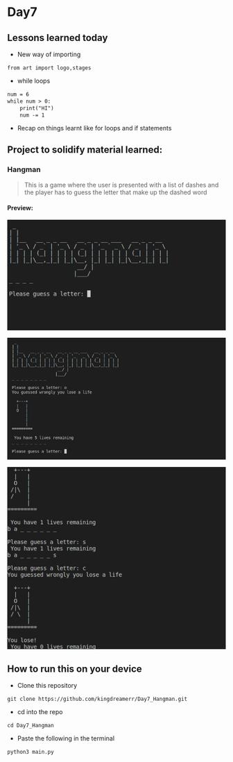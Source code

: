 # Day7

## Lessons learned today

- New way of importing
```
from art import logo,stages
```
- while loops
```
num = 6
while num > 0:
    print("HI")
    num -= 1
```

- Recap on things learnt like for loops and if statements 

## Project to solidify material learned: 

### Hangman

> This is a game where the user is presented with a list of dashes and the player has to guess the letter that make up the dashed word

#### Preview:


![start game](./hangman1.png)


![hangman](./hangman2.png)


![game in play](./hangman3.png)
## How to run this on your device

- Clone this repository
```
git clone https://github.com/kingdreamerr/Day7_Hangman.git
```
- cd into the repo
```
cd Day7_Hangman
```

- Paste the following in the terminal 
```
python3 main.py
```